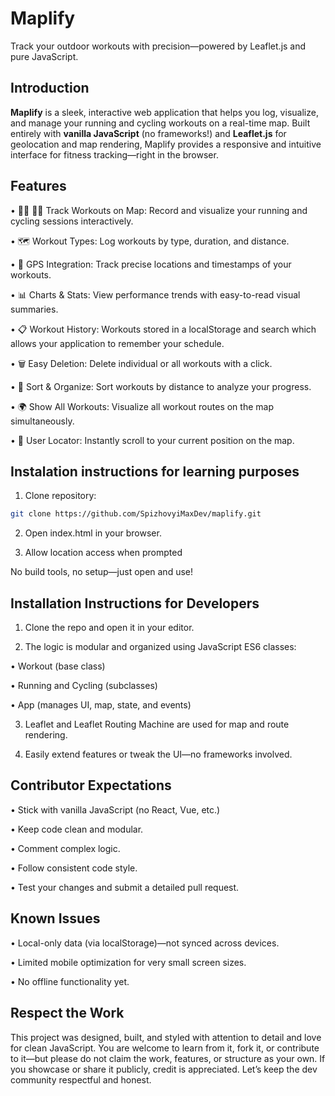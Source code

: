 # Maplify

Track your outdoor workouts with precision—powered by Leaflet.js and pure JavaScript.


## Introduction 

**Maplify** is a sleek, interactive web application that helps you log, visualize, and manage your running and cycling workouts on a real-time map. Built entirely with **vanilla JavaScript** (no frameworks!) and **Leaflet.js** for geolocation and map rendering, Maplify provides a responsive and intuitive interface for fitness tracking—right in the browser.


## Features

• 🏃‍♂️ 🚴‍♀️ Track Workouts on Map: Record and visualize your running and cycling sessions interactively.
 
• 🗺️ Workout Types: Log workouts by type, duration, and distance.
 
• 📍 GPS Integration: Track precise locations and timestamps of your workouts.
 
• 📊 Charts & Stats: View performance trends with easy-to-read visual summaries.
 
• 📋 Workout History: Workouts stored in a localStorage and search which allows your application to remember your schedule.
 
• 🗑️ Easy Deletion: Delete individual or all workouts with a click.
 
• 📏 Sort & Organize: Sort workouts by distance to analyze your progress.
 
• 🌍 Show All Workouts: Visualize all workout routes on the map simultaneously.
 
• 🧭 User Locator: Instantly scroll to your current position on the map.



## Instalation instructions for learning purposes 


1. Clone repository:

```bash
git clone https://github.com/SpizhovyiMaxDev/maplify.git
```

2. Open index.html in your browser.

3. Allow location access when prompted

No build tools, no setup—just open and use!



## Installation Instructions for Developers

1. Clone the repo and open it in your editor.
 
2. The logic is modular and organized using JavaScript ES6 classes:
 
• Workout (base class)
   
• Running and Cycling (subclasses)
 
• App (manages UI, map, state, and events) 
 
3. Leaflet and Leaflet Routing Machine are used for map and route rendering.
 
4. Easily extend features or tweak the UI—no frameworks involved.


 ## Contributor Expectations
 
• Stick with vanilla JavaScript (no React, Vue, etc.)
 
• Keep code clean and modular.
 
• Comment complex logic.
 
• Follow consistent code style.
 
• Test your changes and submit a detailed pull request.


 ## Known Issues
 
• Local-only data (via localStorage)—not synced across devices.
 
• Limited mobile optimization for very small screen sizes.
 
• No offline functionality yet.


## Respect the Work

This project was designed, built, and styled with attention to detail and love for clean JavaScript. You are welcome to learn from it, fork it, or contribute to it—but please do not claim the work, features, or structure as your own. If you showcase or share it publicly, credit is appreciated. Let’s keep the dev community respectful and honest.
